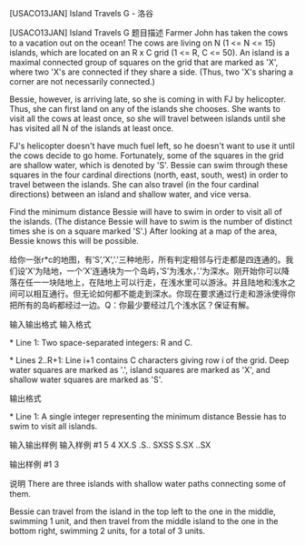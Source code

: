 



[USACO13JAN] Island Travels G - 洛谷














[USACO13JAN] Island Travels G
题目描述
Farmer John has taken the cows to a vacation out on the ocean! The cows are living on N (1 <= N <= 15) islands, which are located on an R x C grid (1 <= R, C <= 50). An island is a maximal connected group of squares on the grid that are marked as 'X', where two 'X's are connected if they share a side. (Thus, two 'X's sharing a corner are not necessarily connected.)

Bessie, however, is arriving late, so she is coming in with FJ by helicopter. Thus, she can first land on any of the islands she chooses. She wants to visit all the cows at least once, so she will travel between islands until she has visited all N of the islands at least once.

FJ's helicopter doesn't have much fuel left, so he doesn't want to use it until the cows decide to go home. Fortunately, some of the squares in the grid are shallow water, which is denoted by 'S'. Bessie can swim through these squares in the four cardinal directions (north, east, south, west) in order to travel between the islands. She can also travel (in the four cardinal directions) between an island and shallow water, and vice versa.

Find the minimum distance Bessie will have to swim in order to visit all of the islands. (The distance Bessie will have to swim is the number of distinct times she is on a square marked 'S'.) After looking at a map of the area, Bessie knows this will be possible.

给你一张r\*c的地图，有’S’,’X’,’.’三种地形，所有判定相邻与行走都是四连通的。我们设’X’为陆地，一个’X’连通块为一个岛屿，’S’为浅水，’.’为深水。刚开始你可以降落在任一一块陆地上，在陆地上可以行走，在浅水里可以游泳。并且陆地和浅水之间可以相互通行。但无论如何都不能走到深水。你现在要求通过行走和游泳使得你把所有的岛屿都经过一边。Q：你最少要经过几个浅水区？保证有解。

输入输出格式
输入格式

\* Line 1: Two space-separated integers: R and C.

\* Lines 2..R+1: Line i+1 contains C characters giving row i of the grid. Deep water squares are marked as '.', island squares are marked as 'X', and shallow water squares are marked as 'S'.

输出格式

\* Line 1: A single integer representing the minimum distance Bessie has to swim to visit all islands.

输入输出样例
输入样例 #1
5 4 
XX.S 
.S.. 
SXSS 
S.SX 
..SX 

输出样例 #1
3 

说明
There are three islands with shallow water paths connecting some of them.


Bessie can travel from the island in the top left to the one in the middle, swimming 1 unit, and then travel from the middle island to the one in the bottom right, swimming 2 units, for a total of 3 units.







